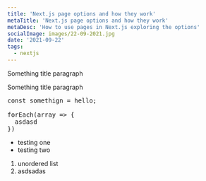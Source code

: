 ```yaml
---
title: 'Next.js page options and how they work'
metaTitle: 'Next.js page options and how they work'
metaDesc: 'How to use pages in Next.js exploring the options'
socialImage: images/22-09-2021.jpg
date: '2021-09-22'
tags:
  - nextjs
---
```


Something title paragraph

Something title paragraph

<pre>
const somethign = hello;

forEach(array => {
  asdasd
})
</pre>

* testing one 
* testing two

1. unordered list 
2. asdsadas

